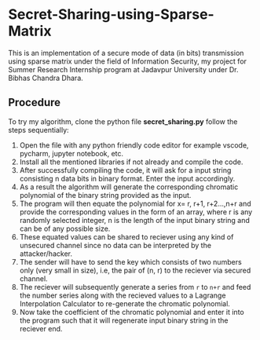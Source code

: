 # Secret-Sharing-using-Sparse-Matrix
This is an implementation of a secure mode of data (in bits) transmission using sparse matrix under the field of Information Security, my project for Summer Research Internship program at Jadavpur University under Dr. Bibhas Chandra Dhara.

## Procedure
To try my algorithm, clone the python file **secret_sharing.py** follow the steps sequentially:
1. Open the file with any python friendly code editor for example vscode, pycharm, jupyter notebook, etc.
2. Install all the mentioned libraries if not already and compile the code.
3. After successfully compiling the code, it will ask for a input string consisting n data bits in binary format. Enter the input accordingly.
4. As a result the algorithm will generate the corresponding chromatic polynomial of the binary string provided as the input.
5. The program will then equate the polynomial for x= r, r+1, r+2...,n+r and provide the corresponding values in the form of an array,
   where r is any randomly selected integer,
         n is the length of the input binary string and can be of any possible size.
6. These equated values can be shared to reciever using any kind of unsecured channel since no data can be interpreted by the attacker/hacker.
7. The sender will have to send the key which consists of two numbers only (very small in size), i.e, the pair of (n, r) to the reciever via secured channel.
8. The reciever will subsequently generate a series from `r` to `n+r` and feed the number series along with the recieved values to a Lagrange Interpolation Calculator to re-generate the chromatic polynomial.
9. Now take the coefficient of the chromatic polynomial and enter it into the program such that it will regenerate input binary string in the reciever end.

